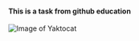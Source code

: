#### This is a  task from github education
![Image of Yaktocat](https://octodex.github.com/images/yaktocat.png)
